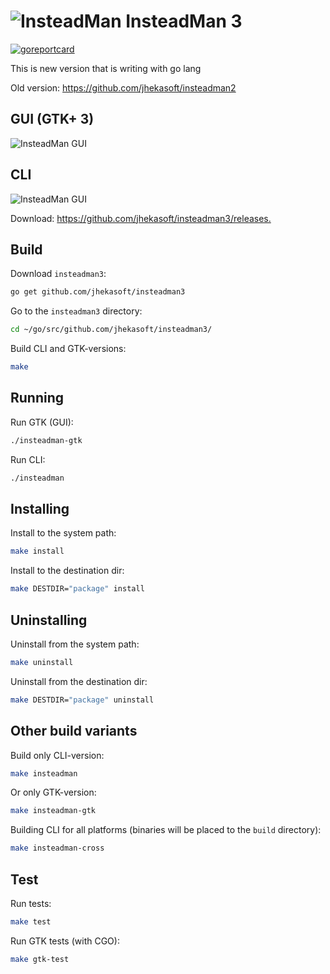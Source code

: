 ![InsteadMan](https://github.com/jhekasoft/insteadman3/raw/master/resources/images/logo32x32.png "InsteadMan")
InsteadMan 3
============

[![goreportcard](https://goreportcard.com/badge/github.com/jhekasoft/insteadman3)](https://goreportcard.com/report/github.com/jhekasoft/insteadman3)

This is new version that is writing with go lang

Old version: <https://github.com/jhekasoft/insteadman2>

GUI (GTK+ 3)
---

![InsteadMan GUI](https://github.com/jhekasoft/insteadman3/raw/master/resources/images/gtk-3_0_2-screenshot.png "InsteadMan GUI (GTK)")

CLI
---

![InsteadMan GUI](https://github.com/jhekasoft/insteadman3/raw/master/resources/images/cli-3_0_2-screenshot.png "InsteadMan CLI")

Download: <https://github.com/jhekasoft/insteadman3/releases.>

Build
-----

Download `insteadman3`:

```bash
go get github.com/jhekasoft/insteadman3
```

Go to the `insteadman3` directory:

```bash
cd ~/go/src/github.com/jhekasoft/insteadman3/
```

Build CLI and GTK-versions:

```bash
make
```

Running
-------

Run GTK (GUI):

```bash
./insteadman-gtk
```

Run CLI:

```bash
./insteadman
```

Installing
----------

Install to the system path:

```bash
make install
```

Install to the destination dir:

```bash
make DESTDIR="package" install
```

Uninstalling
------------

Uninstall from the system path:

```bash
make uninstall
```

Uninstall from the destination dir:

```bash
make DESTDIR="package" uninstall
```

Other build variants
--------------------

Build only CLI-version:

```bash
make insteadman
```

Or only GTK-version:

```bash
make insteadman-gtk
```

Building CLI for all platforms (binaries will be placed to the `build` directory):

```bash
make insteadman-cross
```

Test
----

Run tests:

```bash
make test
```

Run GTK tests (with CGO):

```bash
make gtk-test
```
